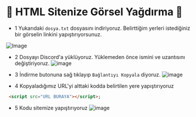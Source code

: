 🎈 HTML Sitenize Görsel Yağdırma 🎈
=================
* 1
Yukarıdaki ```dosya.txt``` dosyasını indiriyoruz. Belirttiğim yerleri istediğiniz bir görselin linkini yapıştırıyorsunuz.

![Image](https://cdn.discordapp.com/attachments/843882576645324821/847024474427490304/bandicam_2021-05-26_11-07-06-726.jpg)




* 2 
Dosyayı Discord'a yüklüyoruz. Yüklemeden önce ismini ve uzantısını değiştiriyoruz.
![image](https://cdn.discordapp.com/attachments/843882576645324821/847024441383976960/bandicam_2021-05-26_11-07-48-665.jpg)

* 3
İndirme butonuna sağ tıklayıp ```Bağlantıyı Kopyala``` diyoruz.
![image](https://cdn.discordapp.com/attachments/843882576645324821/847024470908600320/bandicam_2021-05-26_11-10-31-671.jpg)


* 4 
Kopyaladığımız URL'yi alttaki kodda belirtilen yere yapıştırıyoruz

```html
 <script src="URL BURAYA"></script>;
```

* 5 
Kodu sitemize yapıştırıyoruz
![image](https://cdn.discordapp.com/attachments/843882576645324821/847024972266602556/bandicam_2021-05-26_11-14-29-265.jpg)



